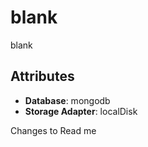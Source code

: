 # blank

blank

## Attributes

- **Database**: mongodb
- **Storage Adapter**: localDisk

Changes to Read me
